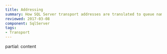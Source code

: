 ```yaml
---
title: Addressing
summary: How SQL Server transport addresses are translated to queue names
reviewed: 2017-03-08
component: SqlServer
tags:
- Transport
---
```


partial: content